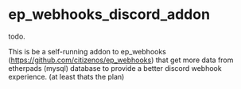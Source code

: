# ep_webhooks_discord_addon
todo.

This is be a self-running addon to ep_webhooks (https://github.com/citizenos/ep_webhooks) that get more data from etherpads (mysql) database to provide a better discord webhook experience. (at least thats the plan)
